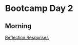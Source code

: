 # Bootcamp Day 2

## Morning 

[Reflection Responses](https://docs.google.com/presentation/d/1fJZJEXB3m_R12aymiz0Fu7B2kDJdhEfFrwJn4PDild0/edit?usp=sharing)

<!-- 

## Morning Exercise

[Morning Exercise](../assignments/bootcamp/unix-explore-text-files/assignment/index.md)

## Afternoon Code-Along

[Code](../assignments.bootcamp/parsing-files-with-python/slides_asynchronous_or_livecoding_resources)

## Afternnoon Exercise

[Exercise: Parsing Files With Python](assignments/bootcamp/parsing-files-with-python/assignment/index.md)






## Morning: Data Analysis and Visualization

[Lecture Notes and Assignment](../lectures/analyzing_and_visualizing_data)

## Afternoon: Version Control with Git

[Lecture Notes](../lectures/version-control-with-git/index.md)

## Homework Assignment: 

[Day 2 Homework](../assignments/bootcamp/version-control-with-git)

[plot-sxl.py script](plot-sxl.md)

## Daily Reflection

Please fill out [this survey](https://forms.gle/JtFJ9qV6wumP2vPY6) today at the end of class. 

-->

